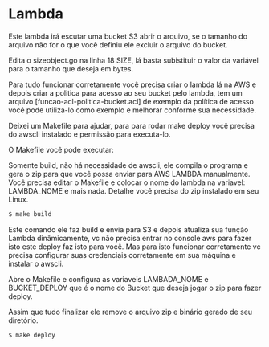 # Lambda 

Este lambda irá escutar uma bucket S3 abrir o arquivo, se o tamanho do arquivo não for o que você definiu ele excluir o arquivo do bucket.

Edita o sizeobject.go na linha 18 SIZE, lá basta subistituir o valor da variável para o tamanho que deseja em bytes.

Para tudo funcionar corretamente você precisa criar o lambda lá na AWS e depois criar a politica para acesso ao seu bucket pelo lambda, tem um arquivo [funcao-acl-politica-bucket.acl] de exemplo da política de acesso você pode utiliza-lo como exemplo e melhorar conforme sua necessidade.

Deixei um Makefile para ajudar, para para rodar make deploy você precisa do awscli instalado e permissão para executa-lo.

O Makefile você pode executar:

Somente build, não há necessidade de awscli, ele compila o programa e gera o zip para que você possa enviar para AWS LAMBDA manualmente.
Você precisa editar o Makefile e colocar o nome do lambda na variavel: LAMBDA_NOME e mais nada.
Detalhe você precisa do zip instalado em seu Linux.

```bash
$ make build
```

Este comando ele faz build e envia para S3 e depois atualiza sua função Lambda dinâmicamente, vc não precisa entrar no console aws para fazer isto este deploy faz isto para você.
Mas para isto funcionar corretamente vc precisa configurar suas credenciais corretamente em sua máquina e instalar o awscli.

Abre o Makefile e configura as variaveis LAMBADA_NOME e BUCKET_DEPLOY que é o nome do Bucket que deseja jogar o zip para fazer deploy.

Assim que tudo finalizar ele remove o arquivo zip e binário gerado de seu diretório.

```bash
$ make deploy
```

